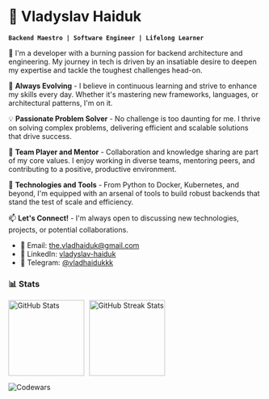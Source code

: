 # 🐬️ Vladyslav Haiduk

**`Backend Maestro | Software Engineer | Lifelong Learner`**

🔭 I'm a developer with a burning passion for backend architecture and engineering. My journey in tech is driven by an
insatiable desire to deepen my expertise and tackle the toughest challenges head-on.

🌱 **Always Evolving** - I believe in continuous learning and strive to enhance my skills every day. Whether it's
mastering new frameworks, languages, or architectural patterns, I'm on it.

💡 **Passionate Problem Solver** - No challenge is too daunting for me. I thrive on solving complex problems, delivering
efficient and scalable solutions that drive success.

🤝 **Team Player and Mentor** - Collaboration and knowledge sharing are part of my core values. I enjoy working in
diverse teams, mentoring peers, and contributing to a positive, productive environment.

🚀 **Technologies and Tools** - From Python to Docker, Kubernetes, and beyond, I'm equipped with an arsenal of tools to
build robust backends that stand the test of scale and efficiency.

📫 **Let's Connect!** - I'm always open to discussing new technologies, projects, or potential collaborations.

- 📧 Email: [the.vladhaiduk@gmail.com](mailto:the.vladhaiduk@gmail.com)
- 🔗 LinkedIn: [vladyslav-haiduk](https://www.linkedin.com/in/vladyslav-haiduk-profile)
- 📲 Telegram: [@vladhaidukkk](https://t.me/vladhaidukkk)

### 📊 Stats

<div style="display: flex; gap: 10px; margin-bottom: 5px">
    <a href="https://www.github.com/vladhaidukkk">
        <img
            src="https://github-readme-stats.vercel.app/api?username=vladhaidukkk&show_icons=true&hide=issues,&count_private=true&title_color=3382ed&text_color=ffffff&icon_color=3382ed&bg_color=1c1917&hide_border=true&show_icons=true"
            alt="GitHub Stats"
            height="150"
        />
    </a>
    <a href="https://www.github.com/vladhaidukkk">
        <img
            src="https://github-readme-streak-stats.herokuapp.com/?user=vladhaidukkk&stroke=ffffff&background=1c1917&ring=3382ed&fire=3382ed&currStreakNum=ffffff&currStreakLabel=3382ed&sideNums=ffffff&sideLabels=ffffff&dates=ffffff&hide_border=true"
            alt="GitHub Streak Stats"
            height="150"
        />
    </a>
</div>

![Codewars](https://www.codewars.com/users/vladhaiduk/badges/large)
